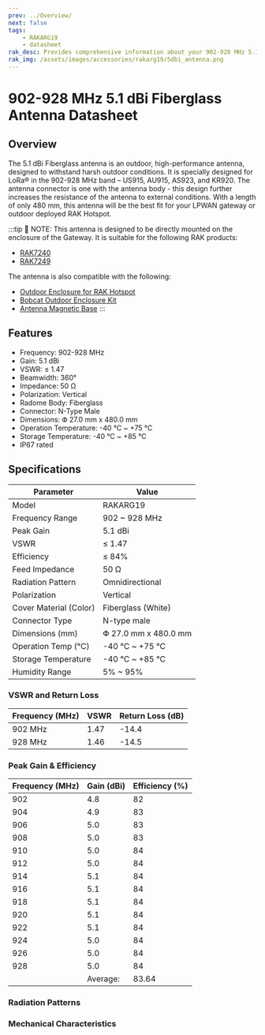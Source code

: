 ```yaml
---
prev: ../Overview/
next: false
tags:
    - RAKARG19
    - datasheet
rak_desc: Provides comprehensive information about your 902-928 MHz 5.1 dBi Fiberglass Antenna to help you use it. This information includes technical specifications and characteristics.
rak_img: /assets/images/accessories/rakarg19/5dbi_antenna.png
---
```


# 902-928 MHz 5.1 dBi Fiberglass Antenna Datasheet

## Overview

The 5.1&nbsp;dBi Fiberglass antenna is an outdoor, high-performance antenna, designed to withstand harsh outdoor conditions. It is specially designed for LoRa® in the 902-928&nbsp;MHz band – US915, AU915, AS923, and KR920.
The antenna connector is one with the antenna body - this design further increases the resistance of the antenna to external conditions.
With a length of only 480&nbsp;mm, this antenna will be the best fit for your LPWAN gateway or outdoor deployed RAK Hotspot.

:::tip 📝 NOTE:
This antenna is designed to be directly mounted on the enclosure of the Gateway. It is suitable for the following RAK products:
- [RAK7240](https://store.rakwireless.com/products/rak7240-outdoor-lpwan-gateway?utm_source=RAK7240WisGateEdgePrime&utm_medium=Document&utm_campaign=BuyFromStore)
- [RAK7249](https://store.rakwireless.com/products/rak7249-diy-outdoor-gateway?utm_source=RAK7249Max&utm_medium=Document&utm_campaign=BuyFromStore)

The antenna is also compatible with the following:
- [Outdoor Enclosure for RAK Hotspot](https://store.rakwireless.com/products/Outdoor-Enclosure-Kit-H?utm_source=OutdoorEnclosureKitH&utm_medium=Document&utm_campaign=BuyFromStore)
- [Bobcat Outdoor Enclosure Kit](https://store.rakwireless.com/products/bobcat-outdoor-enclosure-kit?utm_source=BobcatOutdoorEnclosureKit&utm_medium=Document&utm_campaign=BuyFromStore)
- [Antenna Magnetic Base](https://store.rakwireless.com/products/antenna-magnetic-base?utm_source=MagneticAntennaBase&utm_medium=Document&utm_campaign=BuyFromStore)
:::

## Features

- Frequency: 902-928&nbsp;MHz
- Gain: 5.1&nbsp;dBi
- VSWR: ≤ 1.47
- Beamwidth: 360°
- Impedance: 50&nbsp;Ω
- Polarization: Vertical
- Radome Body: Fiberglass
- Connector: N-Type Male
- Dimensions: Փ 27.0&nbsp;mm x 480.0&nbsp;mm
- Operation Temperature: -40&nbsp;°C ~ +75&nbsp;°C
- Storage Temperature: -40&nbsp;°C ~ +85&nbsp;°C
- IP67 rated



## Specifications


| Parameter              | Value                          |
| ---------------------- | ------------------------------ |
| Model                  | RAKARG19                       |
| Frequency Range        | 902 ~ 928&nbsp;MHz             |
| Peak Gain              | 5.1&nbsp;dBi                   |
| VSWR                   | ≤ 1.47                         |
| Efficiency             | ≤ 84%                          |
| Feed Impedance         | 50&nbsp;Ω                      |
| Radiation Pattern      | Omnidirectional                |
| Polarization           | Vertical                       |
| Cover Material (Color) | Fiberglass (White)             |
| Connector Type         | N-type male                    |
| Dimensions (mm)        | Փ 27.0&nbsp;mm x 480.0&nbsp;mm |
| Operation Temp (°C)    | -40&nbsp;°C ~ +75&nbsp;°C      |
| Storage Temperature    | -40&nbsp;°C ~ +85&nbsp;°C      |
| Humidity Range         | 5% ~ 95%                       |

### VSWR and Return Loss

| Frequency (MHz) | VSWR | Return Loss (dB) |
| --------------- | ---- | ---------------- |
| 902 MHz         | 1.47 | -14.4            |
| 928 MHz         | 1.46 | -14.5            |

<rk-img
  src="/assets/images/accessories/rakarg19/2.png"
  width="80%"
  caption="RAKARG19 VSWR Graph"
/>

### Peak Gain & Efficiency

| Frequency (MHz) | Gain (dBi) | Efficiency (%) |
| --------------- | ---------- | -------------- |
| 902             | 4.8        | 82             |
| 904             | 4.9        | 83             |
| 906             | 5.0        | 83             |
| 908             | 5.0        | 83             |
| 910             | 5.0        | 84             |
| 912             | 5.0        | 84             |
| 914             | 5.1        | 84             |
| 916             | 5.1        | 84             |
| 918             | 5.1        | 84             |
| 920             | 5.1        | 84             |
| 922             | 5.1        | 84             |
| 924             | 5.0        | 84             |
| 926             | 5.0        | 84             |
| 928             | 5.0        | 84             |
|                 | Average:   | 83.64          |


### Radiation Patterns

<rk-img
  src="/assets/images/accessories/rakarg19/3.png"
  width="90%"
  caption="RAKARG19 Radiation Patterns"
/>

### Mechanical Characteristics

<rk-img
  src="/assets/images/accessories/rakarg19/4.png"
  width="100%"
  caption="RAKARG19 mechanical specifications"
/>
